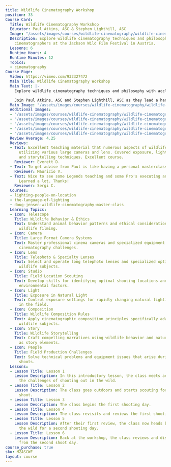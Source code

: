 ```yaml
---
title: Wildlife Cinematography Workshop
position: 33
Course Card:
  Title: Wildlife Cinematography Workshop
  Educator: Paul Atkins, ASC & Stephen Lighthill, ASC
  Image: "/assets/images/courses/wildlife-cinematography/wildlife-cinematography.jpg"
  Description: Explore wildlife cinematography techniques and philosophy with acclaimed
    cinematographers at the Jackson Wild Film Festival in Austria.
  Lessons: 6
  Runtime Hours: 4
  Runtime Minutes: 12
  Topics:
  - cinematography
Course Page:
  Video: https://vimeo.com/932327472
  Main Title: Wildlife Cinematography Workshop
  Main Text: |-
    Explore wildlife cinematography techniques and philosophy with acclaimed cinematographers at the Jackson Wild Film Festival in Austria.

    Join Paul Atkins, ASC and Stephen Lighthill, ASC as they lead a hands-on workshop that takes you from classroom discussions through real-world field shooting, showing you the challenges and rewards of capturing wildlife on film.
  Main Image: "/assets/images/courses/wildlife-cinematography/wildlife-cinematography-1.jpg"
  Additional Images:
  - "/assets/images/courses/wildlife-cinematography/wildlife-cinematography-2.jpg"
  - "/assets/images/courses/wildlife-cinematography/wildlife-cinematography-3.jpg"
  - "/assets/images/courses/wildlife-cinematography/wildlife-cinematography-4.jpg"
  - "/assets/images/courses/wildlife-cinematography/wildlife-cinematography-5.jpg"
  - "/assets/images/courses/wildlife-cinematography/wildlife-cinematography-6.jpg"
  Review Average: 4.25
  Reviews:
  - Text: Excellent teaching material that numerous aspects of wildlife cinema-photography
      utilizing various large cameras and lens. Covered exposure, lighting, composition,
      and storytelling techniques. Excellent course.
    Reviewer: Everett D.
  - Text: To get advise from Paul is like having a personal masterclass.
    Reviewer: Mauricio V.
  - Text: Nice to see some Legends teaching and some Pro's executing and facing challenges.
      Learned a lot. Thanks!
    Reviewer: Sergi C.
  Courses:
  - lighting-people-on-location
  - the-language-of-lighting
  - doug-jensen-wildlife-cinematography-master-class
  Learning Topics:
  - Icon: Telescope
    Title: Wildlife Behavior & Ethics
    Text: Understand animal behavior patterns and ethical considerations for respectful
      wildlife filming.
  - Icon: Camera
    Title: Large Format Camera Systems
    Text: Master professional cinema cameras and specialized equipment for wildlife
      cinematography challenges.
  - Icon: Lens
    Title: Telephoto & Specialty Lenses
    Text: Select and operate long telephoto lenses and specialized optics for distant
      wildlife subjects.
  - Icon: Studio
    Title: Field Location Scouting
    Text: Develop skills for identifying optimal shooting locations and understanding
      environmental factors.
  - Icon: Light
    Title: Exposure in Natural Light
    Text: Control exposure settings for rapidly changing natural lighting conditions
      in the field.
  - Icon: Composition
    Title: Wildlife Composition Rules
    Text: Apply cinematographic composition principles specifically adapted for unpredictable
      wildlife subjects.
  - Icon: Story
    Title: Wildlife Storytelling
    Text: Craft compelling narratives using wildlife behavior and natural environments
      as story elements.
  - Icon: People
    Title: Field Production Challenges
    Text: Solve technical problems and equipment issues that arise during remote wildlife
      shoots.
  Lessons:
  - Lesson Title: Lesson 1
    Lesson Description: In this introductory lesson, the class meets and discusses
      the challenges of shooting out in the wild.
  - Lesson Title: Lesson 2
    Lesson Description: The class goes outdoors and starts scouting for a location
      shoot.
  - Lesson Title: Lesson 3
    Lesson Description: The class begins the first shooting day.
  - Lesson Title: Lesson 4
    Lesson Description: The class revisits and reviews the first shooting day.
  - Lesson Title: Lesson 5
    Lesson Description: After their first review, the class now heads back out into
      the wild for a second shooting day.
  - Lesson Title: Lesson 6
    Lesson Description: Back at the workshop, the class reviews and discusses footage
      from the second shoot day.
course_purchase: true
sku: MZASCWF
layout: course
---
```


